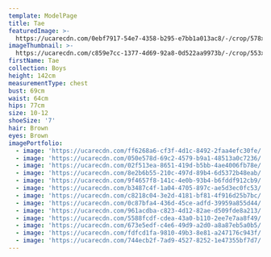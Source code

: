 ```yaml
---
template: ModelPage
title: Tae
featuredImage: >-
  https://ucarecdn.com/0ebf7917-54e7-4358-b295-e7bb1a013ac8/-/crop/578x344/0,0/-/preview/
imageThumbnail: >-
  https://ucarecdn.com/c859e7cc-1377-4d69-92a8-0d522aa9973b/-/crop/553x779/724,0/-/preview/
firstName: Tae
collection: Boys
height: 142cm
measurementType: chest
bust: 69cm
waist: 64cm
hips: 77cm
size: 10-12
shoeSize: '7'
hair: Brown
eyes: Brown
imagePortfolio:
  - image: 'https://ucarecdn.com/ff6268a6-cf3f-4d1c-8492-2faa4efc30fe/'
  - image: 'https://ucarecdn.com/050e578d-69c2-4579-b9a1-48513a0c7236/'
  - image: 'https://ucarecdn.com/02f513ea-8651-419d-b5bb-4ae4006fb78e/'
  - image: 'https://ucarecdn.com/8e2b6b55-210c-497d-89b4-6d5372b48eab/'
  - image: 'https://ucarecdn.com/9f4657f8-141c-4e0b-93b4-b6fddf912cb9/'
  - image: 'https://ucarecdn.com/b3487c4f-1a04-4705-897c-ae5d3ec0fc53/'
  - image: 'https://ucarecdn.com/c8218c04-3e2d-4181-bf81-4f916d25b7bc/'
  - image: 'https://ucarecdn.com/0c87bfa4-436d-45ce-adfd-39959a855d44/'
  - image: 'https://ucarecdn.com/961acdba-c823-4d12-82ae-d509fde8a213/'
  - image: 'https://ucarecdn.com/5588fcdf-cdea-43a0-b110-2ee7e7aa8f49/'
  - image: 'https://ucarecdn.com/673e5edf-c4e6-49d9-a2d0-a8a87eb5a0b5/'
  - image: 'https://ucarecdn.com/fdfcd1fa-9810-49b3-8e81-a247176c943f/'
  - image: 'https://ucarecdn.com/744ecb2f-7ad9-4527-8252-1e47355bf7d7/'
---
```


